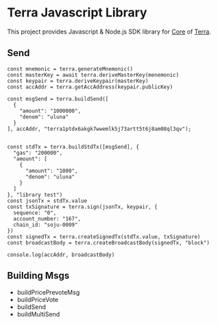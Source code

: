 # Terra Javascript Library
This project provides Javascript & Node.js SDK library for [Core](https://github.com/terra-project/core) of [Terra](https://terra.money).

## Send 
```
const mnemonic = terra.generateMnemonic()
const masterKey = await terra.deriveMasterKey(menemonic)
const keypair = terra.deriveKeypair(masterKey)
const accAddr = terra.getAccAddress(keypair.publicKey)

const msgSend = terra.buildSend([
  {
    "amount": "1000000",
    "denom": "uluna"
  }
], accAddr, "terra1ptdx6akgk7wwemlk5j73artt5t6j8am08ql3qv");


const stdTx = terra.buildStdTx([msgSend], {
  "gas": "200000",
  "amount": [
    {
      "amount": "1000",
      "denom": "uluna"
    }
  ]
}, "library test")
const jsonTx = stdTx.value
const txSignature = terra.sign(jsonTx, keypair, {
  sequence: "0",
  account_number: "167",
  chain_id: "soju-0009"
})
const signedTx = terra.createSignedTx(stdTx.value, txSignature)
const broadcastBody = terra.createBroadcastBody(signedTx, "block")

console.log(accAddr, broadcastBody)
```

## Building Msgs
* buildPricePrevoteMsg
* buildPriceVote
* buildSend
* buildMultiSend